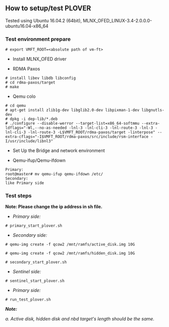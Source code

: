 ## How to setup/test PLOVER

Tested using Ubuntu 16.04.2 (64bit), MLNX_OFED_LINUX-3.4-2.0.0.0-ubuntu16.04-x86_64

### Test environment prepare
```
# export VMFT_ROOT=<absolute path of vm-ft>
```
- Install MLNX_OFED driver

- RDMA Paxos
```
# install libev libdb libconfig
# cd rdma-paxos/target
# make
```
- Qemu colo
```
# cd qemu
# apt-get install zlib1g-dev libglib2.0-dev libpixman-1-dev libgnutls-dev
# dpkg -i dep-lib/*.deb
# ./configure --disable-werror --target-list=x86_64-softmmu --extra-ldflags="-Wl,--no-as-needed -lnl-3 -lnl-cli-3 -lnl-route-3 -lnl-3 -lnl-cli-3 -lnl-route-3 -L$VMFT_ROOT/rdma-paxos/target -linterpose" --extra-cflags="-I$VMFT_ROOT/rdma-paxos/src/include/rsm-interface -I/usr/include/libnl3"
```

- Set Up the Bridge and network environment

- Qemu-ifup/Qemu-ifdown
```
Primary:
root@master# mv qemu-ifup qemu-ifdown /etc/
Secondary:
like Primary side
```

### Test steps
**Note: Please change the ip address in sh file.**

- *Primary side:*
```
# primary_start_plover.sh
```

- *Secondary side:*
```
# qemu-img create -f qcow2 /mnt/ramfs/active_disk.img 10G

# qemu-img create -f qcow2 /mnt/ramfs/hidden_disk.img 10G

# secondary_start_plover.sh
```

- *Sentinel side:*
```
# sentinel_start_plover.sh
```

- *Primary side:*
```
# run_test_plover.sh
```

***Note:***

*a. Active disk, hidden disk and nbd target's length should be the same.*
